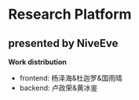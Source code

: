 # Research Platform
## presented by NiveEve
**Work distribution**
- frontend: 杨泽海&杜迦罗&国雨晴
- backend: 卢政荣&黄冰鉴